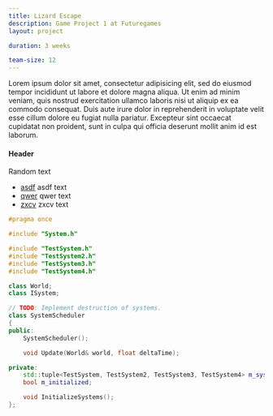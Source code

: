 ```yaml
---
title: Lizard Escape
description: Game Project 1 at Futuregames
layout: project

duration: 3 weeks

team-size: 12
---
```


Lorem ipsum dolor sit amet, consectetur adipisicing elit, sed do eiusmod tempor incididunt ut labore et dolore magna aliqua. Ut enim ad minim veniam, quis nostrud exercitation ullamco laboris nisi ut aliquip ex ea commodo consequat. Duis aute irure dolor in reprehenderit in voluptate velit esse cillum dolore eu fugiat nulla pariatur. Excepteur sint occaecat cupidatat non proident, sunt in culpa qui officia deserunt mollit anim id est laborum.


#### Header

Random text

- [asdf](https://www.asdf.com) asdf text
- [qwer](https://www.qwer.com) qwer text
- [zxcv](https://www.zxcv.com) zxcv text

```c++
#pragma once

#include "System.h"

#include "TestSystem.h"
#include "TestSystem2.h"
#include "TestSystem3.h"
#include "TestSystem4.h"

class World;
class ISystem;

// TODO: Implement destruction of systems.
class SystemScheduler
{
public:
    SystemScheduler();

    void Update(World& world, float deltaTime);

private:
    std::tuple<TestSystem, TestSystem2, TestSystem3, TestSystem4> m_systems;
    bool m_initialized;

    void InitializeSystems();
};
```